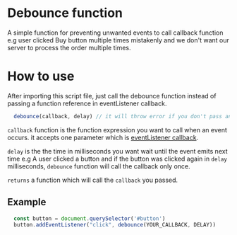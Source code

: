 
# Debounce function

A simple function for preventing unwanted events to call callback function e.g user clicked Buy button multiple times mistakenly and we don't want our server to process the order multiple times.

# How to use

After importing this script file, just call the debounce function instead of passing a function reference in eventListener callback.

```javascript
  debounce(callback, delay) // it will throw error if you don't pass any of the parameters
```

`callback` function is the function expression you want to call when an event occurs. it accepts one parameter which is [eventListener callback](https://developer.mozilla.org/en-US/docs/Web/API/EventTarget/addEventListener#the_event_listener_callback).  

`delay` is the the time in milliseconds you want wait until the event emits next time e.g A user clicked a button and if the button was clicked again  in `delay` milliseconds, `debounce` function will call the callback only once.

`returns` a function which will call the `callback` you passed.

## Example

```javascript
  const button = document.querySelector('#button')
  button.addEventListener("click", debounce(YOUR_CALLBACK, DELAY))
```

